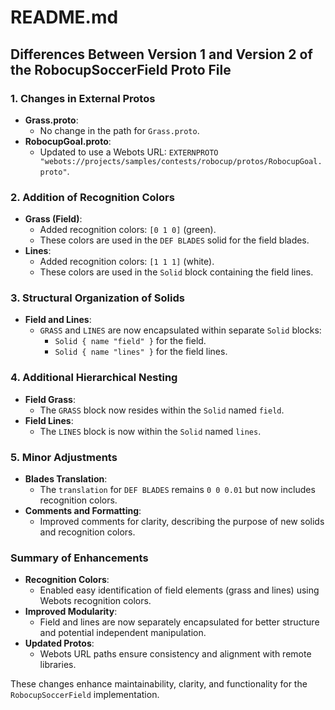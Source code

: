 # README.md

## Differences Between Version 1 and Version 2 of the RobocupSoccerField Proto File

### 1. Changes in External Protos
- **Grass.proto**:
  - No change in the path for `Grass.proto`.
- **RobocupGoal.proto**:
  - Updated to use a Webots URL: `EXTERNPROTO "webots://projects/samples/contests/robocup/protos/RobocupGoal.proto"`.

### 2. Addition of Recognition Colors
- **Grass (Field)**:
  - Added recognition colors: `[0 1 0]` (green).
  - These colors are used in the `DEF BLADES` solid for the field blades.
- **Lines**:
  - Added recognition colors: `[1 1 1]` (white).
  - These colors are used in the `Solid` block containing the field lines.

### 3. Structural Organization of Solids
- **Field and Lines**:
  - `GRASS` and `LINES` are now encapsulated within separate `Solid` blocks:
    - `Solid { name "field" }` for the field.
    - `Solid { name "lines" }` for the field lines.

### 4. Additional Hierarchical Nesting
- **Field Grass**:
  - The `GRASS` block now resides within the `Solid` named `field`.
- **Field Lines**:
  - The `LINES` block is now within the `Solid` named `lines`.

### 5. Minor Adjustments
- **Blades Translation**:
  - The `translation` for `DEF BLADES` remains `0 0 0.01` but now includes recognition colors.
- **Comments and Formatting**:
  - Improved comments for clarity, describing the purpose of new solids and recognition colors.

### Summary of Enhancements
- **Recognition Colors**:
  - Enabled easy identification of field elements (grass and lines) using Webots recognition colors.
- **Improved Modularity**:
  - Field and lines are now separately encapsulated for better structure and potential independent manipulation.
- **Updated Protos**:
  - Webots URL paths ensure consistency and alignment with remote libraries.

These changes enhance maintainability, clarity, and functionality for the `RobocupSoccerField` implementation.

